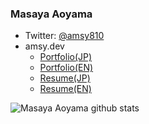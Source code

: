 ### Masaya Aoyama

* Twitter: [@amsy810](https://twitter.com/amsy810)
* amsy.dev
    * [Portfolio(JP)](https://amsy.dev/)
    * [Portfolio(EN)](https://amsy.dev/en)
    * [Resume(JP)](https://docs.google.com/document/d/12AcFL5lOXfK3mEq3RlOz5HYo6mwJwVgE34RC_JyCq3A/edit)
    * [Resume(EN)](https://docs.google.com/document/d/1RKMq5ONQBWi5RDfo_FeSyvDlq3LgGLGG2piwYj0EnCY/edit)

![Masaya Aoyama github stats](https://github-readme-stats.vercel.app/api?username=MasayaAoyama&show_icons=true&hide_border=true)

<!--
**MasayaAoyama/MasayaAoyama** is a ✨ _special_ ✨ repository because its `README.md` (this file) appears on your GitHub profile.

Here are some ideas to get you started:

- 🔭 I’m currently working on ...
- 🌱 I’m currently learning ...
- 👯 I’m looking to collaborate on ...
- 🤔 I’m looking for help with ...
- 💬 Ask me about ...
- 📫 How to reach me: ...
- 😄 Pronouns: ...
- ⚡ Fun fact: ...
-->
